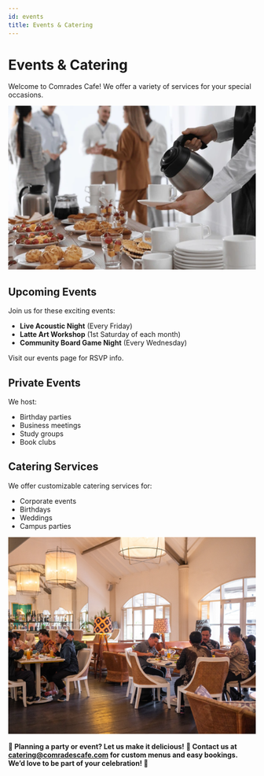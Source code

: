 ```yaml
---
id: events
title: Events & Catering
---
```


# Events & Catering

Welcome to Comrades Cafe! We offer a variety of services for your special occasions.

![Events](event.png) 

## Upcoming Events
Join us for these exciting events:
- **Live Acoustic Night** (Every Friday)
- **Latte Art Workshop** (1st Saturday of each month)
- **Community Board Game Night** (Every Wednesday)

Visit our events page for RSVP info.

## Private Events
We host:
- Birthday parties
- Business meetings
- Study groups
- Book clubs

## Catering Services
We offer customizable catering services for:
- Corporate events
- Birthdays
- Weddings
- Campus parties

![Events](events.png) 

**🎉 Planning a party or event? Let us make it delicious!**
**📧 Contact us at catering@comradescafe.com for custom menus and easy bookings.**
**We’d love to be part of your celebration! 💛**

